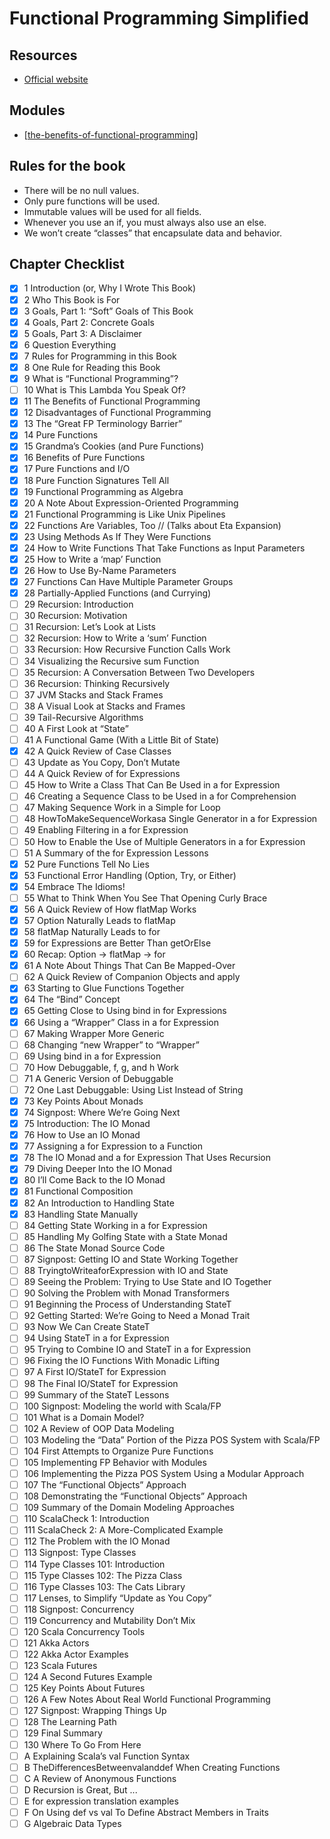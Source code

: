 # Functional Programming Simplified

Resources
---

- [Official website][1]

<!-- Links -->
[1]: https://alvinalexander.com/photos/functional-programming-simplied-free-pdf-preview/

<!-- Links end -->


Modules
---
- [[the-benefits-of-functional-programming]]

Rules for the book
---

 - There will be no null values.
 - Only pure functions will be used.
 - Immutable values will be used for all fields.
 - Whenever you use an if, you must always also use an else.
 - We won’t create “classes” that encapsulate data and behavior.

Chapter Checklist
---

- [x] 1 Introduction (or, Why I Wrote This Book)
- [x] 2 Who This Book is For
- [x] 3 Goals, Part 1: “Soft” Goals of This Book
- [x] 4 Goals, Part 2: Concrete Goals
- [x] 5 Goals, Part 3: A Disclaimer
- [x] 6 Question Everything
- [x] 7 Rules for Programming in this Book
- [x] 8 One Rule for Reading this Book
- [x] 9 What is “Functional Programming”?
- [ ] 10 What is This Lambda You Speak Of?
- [x] 11 The Benefits of Functional Programming
- [x] 12 Disadvantages of Functional Programming
- [x] 13 The “Great FP Terminology Barrier”
- [x] 14 Pure Functions
- [x] 15 Grandma’s Cookies (and Pure Functions)
- [x] 16 Benefits of Pure Functions
- [x] 17 Pure Functions and I/O
- [x] 18 Pure Function Signatures Tell All
- [x] 19 Functional Programming as Algebra
- [x] 20 A Note About Expression-Oriented Programming
- [x] 21 Functional Programming is Like Unix Pipelines
- [x] 22 Functions Are Variables, Too // (Talks about Eta Expansion)
- [x] 23 Using Methods As If They Were Functions
- [x] 24 How to Write Functions That Take Functions as Input Parameters
- [x] 25 How to Write a ‘map’ Function
- [x] 26 How to Use By-Name Parameters
- [x] 27 Functions Can Have Multiple Parameter Groups
- [x] 28 Partially-Applied Functions (and Currying)
- [ ] 29 Recursion: Introduction
- [ ] 30 Recursion: Motivation
- [ ] 31 Recursion: Let’s Look at Lists
- [ ] 32 Recursion: How to Write a ‘sum’ Function
- [ ] 33 Recursion: How Recursive Function Calls Work
- [ ] 34 Visualizing the Recursive sum Function
- [ ] 35 Recursion: A Conversation Between Two Developers
- [ ] 36 Recursion: Thinking Recursively
- [ ] 37 JVM Stacks and Stack Frames
- [ ] 38 A Visual Look at Stacks and Frames
- [ ] 39 Tail-Recursive Algorithms
- [ ] 40 A First Look at “State”
- [ ] 41 A Functional Game (With a Little Bit of State)
- [x] 42 A Quick Review of Case Classes
- [ ] 43 Update as You Copy, Don’t Mutate
- [ ] 44 A Quick Review of for Expressions
- [ ] 45 How to Write a Class That Can Be Used in a for Expression
- [ ] 46 Creating a Sequence Class to be Used in a for Comprehension
- [ ] 47 Making Sequence Work in a Simple for Loop
- [ ] 48 HowToMakeSequenceWorkasa Single Generator in a for Expression
- [ ] 49 Enabling Filtering in a for Expression
- [ ] 50 How to Enable the Use of Multiple Generators in a for Expression
- [ ] 51 A Summary of the for Expression Lessons
- [x] 52 Pure Functions Tell No Lies
- [x] 53 Functional Error Handling (Option, Try, or Either)
- [x] 54 Embrace The Idioms!
- [ ] 55 What to Think When You See That Opening Curly Brace
- [x] 56 A Quick Review of How flatMap Works
- [x] 57 Option Naturally Leads to flatMap
- [x] 58 flatMap Naturally Leads to for
- [x] 59 for Expressions are Better Than getOrElse
- [x] 60 Recap: Option -> flatMap -> for
- [x] 61 A Note About Things That Can Be Mapped-Over
- [ ] 62 A Quick Review of Companion Objects and apply
- [x] 63 Starting to Glue Functions Together
- [x] 64 The “Bind” Concept
- [x] 65 Getting Close to Using bind in for Expressions
- [x] 66 Using a “Wrapper” Class in a for Expression
- [ ] 67 Making Wrapper More Generic
- [ ] 68 Changing “new Wrapper” to “Wrapper”
- [ ] 69 Using bind in a for Expression
- [ ] 70 How Debuggable, f, g, and h Work
- [ ] 71 A Generic Version of Debuggable
- [ ] 72 One Last Debuggable: Using List Instead of String
- [x] 73 Key Points About Monads
- [x] 74 Signpost: Where We’re Going Next
- [x] 75 Introduction: The IO Monad
- [x] 76 How to Use an IO Monad
- [x] 77 Assigning a for Expression to a Function
- [x] 78 The IO Monad and a for Expression That Uses Recursion
- [x] 79 Diving Deeper Into the IO Monad
- [x] 80 I’ll Come Back to the IO Monad
- [x] 81 Functional Composition
- [x] 82 An Introduction to Handling State
- [x] 83 Handling State Manually
- [ ] 84 Getting State Working in a for Expression
- [ ] 85 Handling My Golfing State with a State Monad
- [ ] 86 The State Monad Source Code
- [ ] 87 Signpost: Getting IO and State Working Together
- [ ] 88 TryingtoWriteaforExpression with IO and State
- [ ] 89 Seeing the Problem: Trying to Use State and IO Together
- [ ] 90 Solving the Problem with Monad Transformers
- [ ] 91 Beginning the Process of Understanding StateT
- [ ] 92 Getting Started: We’re Going to Need a Monad Trait
- [ ] 93 Now We Can Create StateT
- [ ] 94 Using StateT in a for Expression
- [ ] 95 Trying to Combine IO and StateT in a for Expression
- [ ] 96 Fixing the IO Functions With Monadic Lifting
- [ ] 97 A First IO/StateT for Expression
- [ ] 98 The Final IO/StateT for Expression
- [ ] 99 Summary of the StateT Lessons
- [ ] 100 Signpost: Modeling the world with Scala/FP
- [ ] 101 What is a Domain Model?
- [ ] 102 A Review of OOP Data Modeling
- [ ] 103 Modeling the “Data” Portion of the Pizza POS System with Scala/FP
- [ ] 104 First Attempts to Organize Pure Functions
- [ ] 105 Implementing FP Behavior with Modules
- [ ] 106 Implementing the Pizza POS System Using a Modular Approach
- [ ] 107 The “Functional Objects” Approach
- [ ] 108 Demonstrating the “Functional Objects” Approach
- [ ] 109 Summary of the Domain Modeling Approaches
- [ ] 110 ScalaCheck 1: Introduction
- [ ] 111 ScalaCheck 2: A More-Complicated Example
- [ ] 112 The Problem with the IO Monad
- [ ] 113 Signpost: Type Classes
- [ ] 114 Type Classes 101: Introduction
- [ ] 115 Type Classes 102: The Pizza Class
- [ ] 116 Type Classes 103: The Cats Library
- [ ] 117 Lenses, to Simplify “Update as You Copy”
- [ ] 118 Signpost: Concurrency
- [ ] 119 Concurrency and Mutability Don’t Mix
- [ ] 120 Scala Concurrency Tools
- [ ] 121 Akka Actors
- [ ] 122 Akka Actor Examples
- [ ] 123 Scala Futures
- [ ] 124 A Second Futures Example
- [ ] 125 Key Points About Futures
- [ ] 126 A Few Notes About Real World Functional Programming
- [ ] 127 Signpost: Wrapping Things Up
- [ ] 128 The Learning Path
- [ ] 129 Final Summary
- [ ] 130 Where To Go From Here
- [ ] A Explaining Scala’s val Function Syntax
- [ ] B TheDifferencesBetweenvalanddef When Creating Functions
- [ ] C A Review of Anonymous Functions
- [ ] D Recursion is Great, But ...
- [ ] E for expression translation examples
- [ ] F On Using def vs val To Define Abstract Members in Traits
- [ ] G Algebraic Data Types

[//begin]: # "Autogenerated link references for markdown compatibility"
[the-benefits-of-functional-programming]: the-benefits-of-functional-programming.md "The Benefits of Functional Programming"
[//end]: # "Autogenerated link references"

